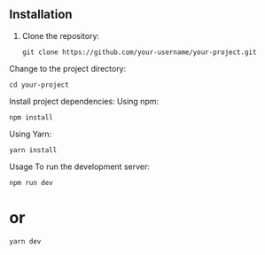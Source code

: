 ## Installation

1. Clone the repository:
   ```shell
   git clone https://github.com/your-username/your-project.git
Change to the project directory:

```shell
cd your-project
```
Install project dependencies:
Using npm:
```shell
npm install
```
Using Yarn:
```shell
yarn install
```
Usage
To run the development server:
```shell
npm run dev
```
# or
```shell
yarn dev
```
